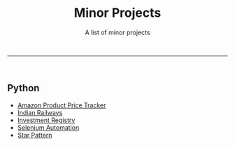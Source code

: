<div align="center">
  <h1>Minor Projects</h1>
  <p>A list of minor projects</p>
</div>
<br />

---

<br />

## Python

* [Amazon Product Price Tracker](https://github.com/TyroAurum/myPythonProjects/tree/main/Amazon%20Price%20Tracker)
* [Indian Railways](https://github.com/TyroAurum/myPythonProjects/tree/main/Indian%20Railways)
* [Investment Registry](https://github.com/TyroAurum/myPythonProjects/tree/main/Investment%20Registry)
* [Selenium Automation](https://github.com/TyroAurum/myPythonProjects/tree/main/Selenium%20Automation)
* [Star Pattern](https://github.com/TyroAurum/myPythonProjects/tree/main/Star%20Pattern)

